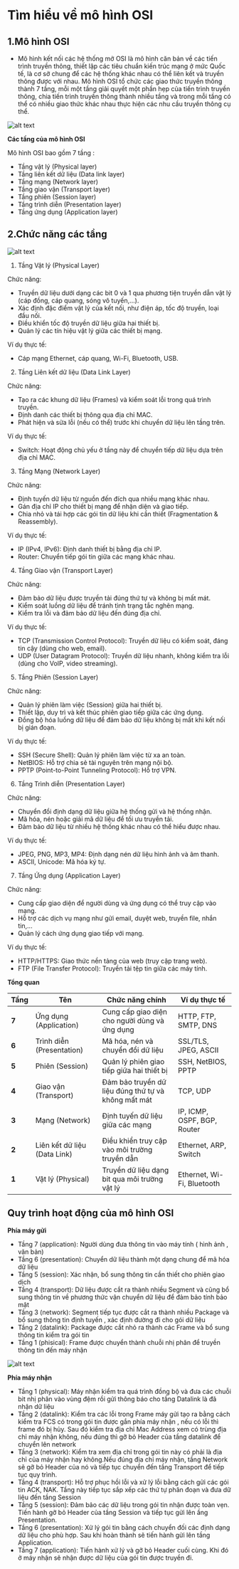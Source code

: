 # Tìm hiểu về mô hình OSI

## 1.Mô hình OSI

- Mô hình kết nối các hệ thống mở OSI là mô hình căn bản về các tiến trình truyền thông, thiết lập các tiêu chuẩn kiến trúc mạng ở mức Quốc tế, là cơ sở chung để các hệ thống khác nhau có thể liên kết và truyền thông được với nhau. Mô hình OSI tổ chức các giao thức truyền thông thành 7 tầng, mỗi một tầng giải quyết một phần hẹp của tiến trình truyền thông, chia tiến trình truyền thông thành nhiều tầng và trong mỗi tầng có thể có nhiều giao thức khác nhau thực hiện các nhu cầu truyền thông cụ thể.

![alt text](<../images/mô hình OSI.png>)

**Các tầng của mô hình OSI** 

Mô hình OSI bao gồm 7 tầng :

- Tầng vật lý (Physical layer)    
- Tầng liên kết dữ liệu (Data link layer) 
- Tầng mạng (Network layer)   
- Tầng giao vận (Transport layer) 
- Tầng phiên (Session layer)  
- Tầng trình diễn (Presentation layer)    
- Tầng ứng dụng (Application layer)   

## 2.Chức năng các tầng

![alt text](<../images/Chức năng mô hình OSI.png>)

1. Tầng Vật lý (Physical Layer)

Chức năng:
- Truyền dữ liệu dưới dạng các bit 0 và 1 qua phương tiện truyền dẫn vật lý (cáp đồng, cáp quang, sóng vô tuyến,…).
- Xác định đặc điểm vật lý của kết nối, như điện áp, tốc độ truyền, loại đầu nối.
- Điều khiển tốc độ truyền dữ liệu giữa hai thiết bị.
- Quản lý các tín hiệu vật lý giữa các thiết bị mạng.

Ví dụ thực tế:
- Cáp mạng Ethernet, cáp quang, Wi-Fi, Bluetooth, USB.

2. Tầng Liên kết dữ liệu (Data Link Layer)

Chức năng:
- Tạo ra các khung dữ liệu (Frames) và kiểm soát lỗi trong quá trình truyền.
- Định danh các thiết bị thông qua địa chỉ MAC.
- Phát hiện và sửa lỗi (nếu có thể) trước khi chuyển dữ liệu lên tầng trên.

Ví dụ thực tế:
- Switch: Hoạt động chủ yếu ở tầng này để chuyển tiếp dữ liệu dựa trên địa chỉ MAC.

3. Tầng Mạng (Network Layer)

Chức năng:
- Định tuyến dữ liệu từ nguồn đến đích qua nhiều mạng khác nhau.
- Gán địa chỉ IP cho thiết bị mạng để nhận diện và giao tiếp.
- Chia nhỏ và tái hợp các gói tin dữ liệu khi cần thiết (Fragmentation & Reassembly).

Ví dụ thực tế:
- IP (IPv4, IPv6): Định danh thiết bị bằng địa chỉ IP.
- Router: Chuyển tiếp gói tin giữa các mạng khác nhau.

4. Tầng Giao vận (Transport Layer)

Chức năng:
- Đảm bảo dữ liệu được truyền tải đúng thứ tự và không bị mất mát.
- Kiểm soát luồng dữ liệu để tránh tình trạng tắc nghẽn mạng.
- Kiểm tra lỗi và đảm bảo dữ liệu đến đúng địa chỉ.

Ví dụ thực tế:
- TCP (Transmission Control Protocol): Truyền dữ liệu có kiểm soát, đáng tin cậy (dùng cho web, email).
- UDP (User Datagram Protocol): Truyền dữ liệu nhanh, không kiểm tra lỗi (dùng cho VoIP, video streaming).
5. Tầng Phiên (Session Layer)

Chức năng:
- Quản lý phiên làm việc (Session) giữa hai thiết bị.
- Thiết lập, duy trì và kết thúc phiên giao tiếp giữa các ứng dụng.
- Đồng bộ hóa luồng dữ liệu để đảm bảo dữ liệu không bị mất khi kết nối bị gián đoạn.

Ví dụ thực tế:
- SSH (Secure Shell): Quản lý phiên làm việc từ xa an toàn.
- NetBIOS: Hỗ trợ chia sẻ tài nguyên trên mạng nội bộ.
- PPTP (Point-to-Point Tunneling Protocol): Hỗ trợ VPN.
6. Tầng Trình diễn (Presentation Layer)

Chức năng:
- Chuyển đổi định dạng dữ liệu giữa hệ thống gửi và hệ thống nhận.
- Mã hóa, nén hoặc giải mã dữ liệu để tối ưu truyền tải.
- Đảm bảo dữ liệu từ nhiều hệ thống khác nhau có thể hiểu được nhau.

Ví dụ thực tế:
- JPEG, PNG, MP3, MP4: Định dạng nén dữ liệu hình ảnh và âm thanh.
- ASCII, Unicode: Mã hóa ký tự.
7. Tầng Ứng dụng (Application Layer)

Chức năng:
- Cung cấp giao diện để người dùng và ứng dụng có thể truy cập vào mạng.
- Hỗ trợ các dịch vụ mạng như gửi email, duyệt web, truyền file, nhắn tin,...
- Quản lý cách ứng dụng giao tiếp với mạng.

Ví dụ thực tế:
- HTTP/HTTPS: Giao thức nền tảng của web (truy cập trang web).
- FTP (File Transfer Protocol): Truyền tải tệp tin giữa các máy tính.

**Tổng quan**

| Tầng | Tên                         | Chức năng chính                                       | Ví dụ thực tế                         |
|------|-----------------------------|------------------------------------------------------|----------------------------------------|
| **7** | Ứng dụng (Application)      | Cung cấp giao diện cho người dùng và ứng dụng       | HTTP, FTP, SMTP, DNS                   |
| **6** | Trình diễn (Presentation)   | Mã hóa, nén và chuyển đổi dữ liệu                   | SSL/TLS, JPEG, ASCII                   |
| **5** | Phiên (Session)             | Quản lý phiên giao tiếp giữa hai thiết bị           | SSH, NetBIOS, PPTP                     |
| **4** | Giao vận (Transport)        | Đảm bảo truyền dữ liệu đúng thứ tự và không mất mát | TCP, UDP                               |
| **3** | Mạng (Network)              | Định tuyến dữ liệu giữa các mạng                    | IP, ICMP, OSPF, BGP, Router            |
| **2** | Liên kết dữ liệu (Data Link)| Điều khiển truy cập vào môi trường truyền dẫn       | Ethernet, ARP, Switch                  |
| **1** | Vật lý (Physical)           | Truyền dữ liệu dạng bit qua môi trường vật lý       | Ethernet, Wi-Fi, Bluetooth             |

## Quy trình hoạt động của mô hình OSI

**Phía máy gửi**

- Tầng 7 (application): Người dùng đưa thông tin vào máy tính ( hình ảnh , văn bản)
- Tầng 6 (presentation): Chuyển dữ liệu thành một dạng chung để mã hóa dữ liệu
- Tầng 5 (session): Xác nhận, bổ sung thông tin cần thiết cho phiên giao dịch
- Tầng 4 (transport): Dữ liệu được cắt ra thành nhiều Segment và cũng bổ sung thông tin về phương thức vận chuyển dữ liệu để đảm bảo tính bảo mật
- Tầng 3 (network): Segment tiếp tục được cắt ra thành nhiều Package và bổ sung thông tin định tuyến , xác định đường đi cho gói dữ liệu
- Tầng 2 (datalink): Package được cắt nhỏ ra thành các Frame và bổ sung thông tin kiểm tra gói tin
- Tầng 1 (phisical): Frame được chuyển thành chuỗi nhị phân để truyền thông tin đến máy nhận

![alt text](../images/mohinhosi.png)

**Phía máy nhận**

- Tầng 1 (physical): Máy nhận kiểm tra quá trình đồng bộ và đưa các chuỗi bit nhị phân vào vùng đệm rồi gửi thông báo cho tầng Datalink là đã nhận dữ liệu
- Tầng 2 (datalink): Kiểm tra các lỗi trong Frame máy gửi tạo ra bằng cách kiểm tra FCS có trong gói tin được gắn phía máy nhận , nếu có lỗi thì frame đó bị hủy. Sau đó kiểm tra địa chỉ Mac Address xem có trùng địa chỉ máy nhận không, nếu đúng thì gỡ bỏ Header của tầng datalink để chuyển lên network
- Tầng 3 (network): Kiểm tra xem địa chỉ trong gói tin này có phải là địa chỉ của máy nhận hay không.Nếu đúng địa chỉ máy nhận, tầng Network sẽ gỡ bỏ Header của nó và tiếp tục chuyển đến tầng Transport để tiếp tục quy trình.
- Tầng 4 (transport): Hỗ trợ phục hồi lỗi và xử lý lỗi bằng cách gửi các gói tin ACK, NAK. Tầng này tiếp tục sắp xếp các thứ tự phân đoạn và đưa dữ liệu đến tầng Session
- Tầng 5 (session): Đảm bảo các dữ liệu trong gói tin nhận được toàn vẹn. Tiến hành gỡ bỏ Header của tầng Session và tiếp tục gửi lên ầng Presentation.
- Tầng 6 (presentation): Xử lý gói tin bằng cách chuyển đối các định dạng dữ liệu cho phù hợp. Sau khi hoàn thành sẽ tiến hành gửi lên tầng Application.
- Tầng 7 (application): Tiến hành xử lý và gỡ bỏ Header cuối cùng. Khi đó ở máy nhận sẽ nhận được dữ liệu của gói tin được truyền đi.


